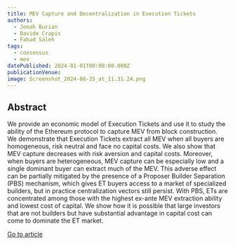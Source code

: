 ```yaml
---
title: MEV Capture and Decentralization in Execution Tickets
authors:
  - Jonah Burian
  - Davide Crapis
  - Fahad Saleh
tags:
  - consensus
  - mev
datePublished: 2024-01-01T00:00:00.000Z
publicationVenue:
image: Screenshot_2024-08-25_at_11.31.24.png
---
```


## Abstract

We provide an economic model of Execution Tickets and use it to study the ability of the Ethereum protocol to capture MEV from block construction. We demonstrate that Execution Tickets extract all MEV when all buyers are homogeneous, risk neutral and face no capital costs. We also show that MEV capture decreases with risk aversion and capital costs. Moreover, when buyers are heterogeneous, MEV capture can be especially low and a single dominant buyer can extract much of the MEV. This adverse effect can be partially mitigated by the presence of a Proposer Builder Separation (PBS) mechanism, which gives ET buyers access to a market of specialized builders, but in practice centralization vectors still persist. With PBS, ETs are concentrated among those with the highest ex-ante MEV extraction ability and lowest cost of capital. We show how it is possible that large investors that are not builders but have substantial advantage in capital cost can come to dominate the ET market.

[Go to article](https://arxiv.org/abs/2408.11255)
